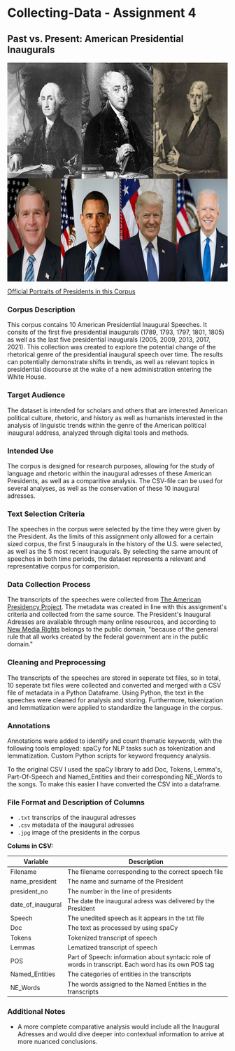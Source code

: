 # Collecting-Data - Assignment 4
## Past vs. Present: American Presidential Inaugurals

<img src="https://github.com/LTelnekes/Collecting-Data---A4/blob/main/Presidents_Image.jpg?raw=true" alt="Presidents in Corpus" height="500" align="center"/> 

[Official Portraits of Presidents in this Corpus](https://www.loc.gov/free-to-use/presidential-portraits/)


### Corpus Description
This corpus contains 10 American Presidential Inaugural Speeches. It consits of the first five presidential inaugurals (1789, 1793, 1797, 1801, 1805) as well as the last five presidential inaugurals (2005, 2009, 2013, 2017, 2021). This collection was created to explore the potential change of the rhetorical genre of the presidential inaugural speech over time. The results can potentially demonstrate shifts in trends, as well as relevant topics in presidential discourse at the wake of a new administration entering the White House. 

### Target Audience
The dataset is intended for scholars and others that are interested American political culture, rhetoric, and history as well as humanists interested in the 
analysis of linguistic trends within the genre of the American political inaugural address, analyzed through digital tools and methods. 

### Intended Use
The corpus is designed for research purposes, allowing for the study of language and rhetoric within the inaugural adresses of these American Presidents, as well as a comparitive analysis. The CSV-file can be used for several analyses, as well as the conservation of these 10 inaugural adresses. 

### Text Selection Criteria
The speeches in the corpus were selected by the time they were given by the President. As the limits of this assignment only allowed for a certain sized corpus, the first 5 inaugurals in the history of the U.S. were selected, as well as the 5 most recent inaugurals. By selecting the same amount of speeches in both time periods, the dataset represents a relevant and representative corpus for comparision. 

### Data Collection Process
The transcripts of the speeches were collected from [The American Presidency Project](https://www.presidency.ucsb.edu/documents/app-categories/spoken-addresses-and-remarks/presidential/inaugural-addresses). The metadata was created in line with this assignment's criteria and collected from the same source. The President's Inaugural Adresses are available through many online resources, and according to [New Media Rights](https://www.newmediarights.org/business_models/artist/president%E2%80%99s_inaugural_speech_public_domain) belongs to the public domain, "because of the general rule that all works created by the federal government are in the public domain."


### Cleaning and Preprocessing
The transcripts of the speeches are stored in seperate txt files, so in total, 10 seperate txt files were collected and converted and merged with a CSV file of metadata in a Python Dataframe. Using Python, the text in the speeches were cleaned for analysis and storing. Furthermore, tokenization and lemmatization were applied to standardize the language in the corpus.


### Annotations
Annotations were added to identify and count thematic keywords, with the following tools employed:
spaCy for NLP tasks such as tokenization and lemmatization.
Custom Python scripts for keyword frequency analysis.

To the original CSV I used the spaCy library to add Doc, Tokens, Lemma's, Part-Of-Speech and Named_Entities and their corresponding NE_Words to the songs. To make this easier I have converted the CSV into a dataframe.


### File Format and Description of Columns
- `.txt` transcrips of the inaugural adresses
- `.csv` metadata of the inaugural adresses
- `.jpg` image of the presidents in the corpus

**Colums in CSV:**

| Variable      | Description                                  |
| ------------- | -------------------------------------------- |
| Filename       | The filename corresponding to the correct speech file|
| name_president     | The name and surname of the President             |
| president_no  | The number in the line of presidents                     |
| date_of_inaugural          | The date the inaugural adress was delivered by the President |
| Speech       |  The unedited speech as it appears in the txt file |
| Doc    | The text as processed by using spaCy    |
| Tokens           | Tokenized transcript of speech                      |
| Lemmas          | Lematized transcript of speech                        |
| POS           | Part of Speech: information about syntacic role of words in transcript. Each word has its own POS tag |
| Named_Entities          | The categories of entities in the transcripts                       |
| NE_Words          | The words assigned to the Named Entities in the transcripts |

### Additional Notes
- A more complete comparative analysis would include all the Inaugural Adresses and would dive deeper into contextual information to arrive at more nuanced conclusions.
